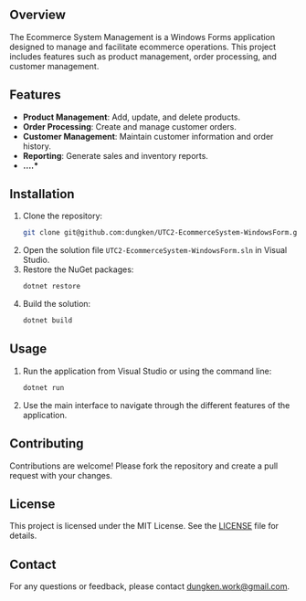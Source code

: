 ## Overview

The Ecommerce System Management is a Windows Forms application designed to manage and facilitate ecommerce operations. This project includes features such as product management, order processing, and customer management.

## Features

- **Product Management**: Add, update, and delete products.
- **Order Processing**: Create and manage customer orders.
- **Customer Management**: Maintain customer information and order history.
- **Reporting**: Generate sales and inventory reports.
- **....\***

## Installation

1. Clone the repository:
   ```sh
   git clone git@github.com:dungken/UTC2-EcommerceSystem-WindowsForm.git
   ```
2. Open the solution file `UTC2-EcommerceSystem-WindowsForm.sln` in Visual Studio.
3. Restore the NuGet packages:
   ```sh
   dotnet restore
   ```
4. Build the solution:
   ```sh
   dotnet build
   ```

## Usage

1. Run the application from Visual Studio or using the command line:
   ```sh
   dotnet run
   ```
2. Use the main interface to navigate through the different features of the application.

## Contributing

Contributions are welcome! Please fork the repository and create a pull request with your changes.

## License

This project is licensed under the MIT License. See the [LICENSE](LICENSE) file for details.

## Contact

For any questions or feedback, please contact [dungken.work@gmail.com](mailto:dungken.work@gmail.com).
